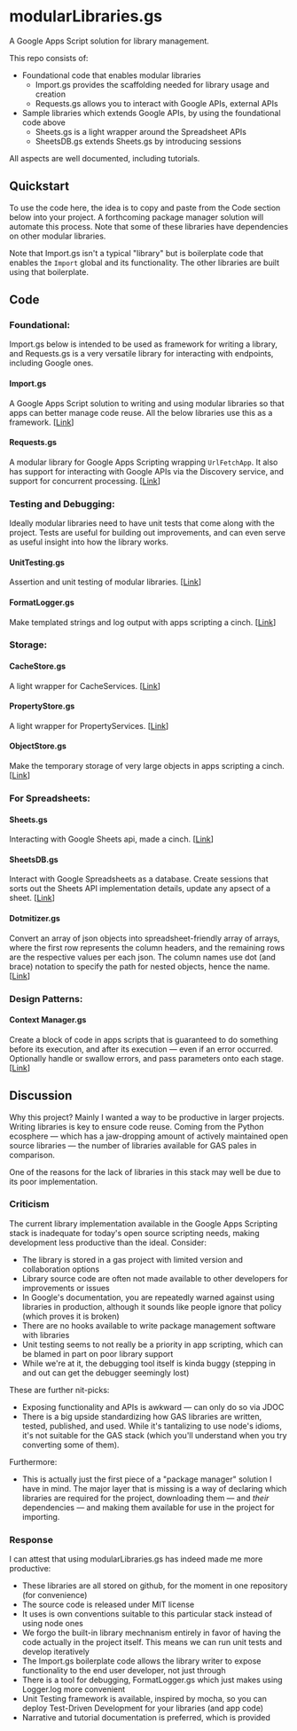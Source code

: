 # modularLibraries.gs

A Google Apps Script solution for library management. 

This repo consists of:

- Foundational code that enables modular libraries
  - Import.gs provides the scaffolding needed for library usage and creation
  - Requests.gs allows you to interact with Google APIs, external APIs
- Sample libraries which extends Google APIs, by using the foundational code above
  - Sheets.gs is a light wrapper around the Spreadsheet APIs
  - SheetsDB.gs extends Sheets.gs by introducing sessions

All aspects are well documented, including tutorials.

## Quickstart

To use the code here, the idea is to copy and paste from the Code section below into your project. A forthcoming package manager solution will automate this process. Note that some of these libraries have dependencies on other modular libraries.

Note that Import.gs isn't a typical "library" but is boilerplate code that enables the `Import` global and its functionality. The other libraries are built using that boilerplate.

## Code

### Foundational:

Import.gs below is intended to be used as framework for writing a library, and Requests.gs is a very versatile library for interacting with endpoints, including Google ones.

#### Import.gs

A Google Apps Script solution to writing and using modular libraries so that apps can better manage code reuse. All the below libraries use this as a framework. [[Link](https://github.com/classroomtechtools/modularLibraries.gs/tree/master/Import)]

#### Requests.gs

A modular library for Google Apps Scripting wrapping `UrlFetchApp`. It also has support for interacting with Google APIs via the Discovery service, and support for concurrent processing. [[Link](https://github.com/classroomtechtools/modularLibraries.gs/blob/master/Requests/Requests.md)]

### Testing and Debugging:

Ideally modular libraries need to have unit tests that come along with the project. Tests are useful for building out improvements, and can even serve as useful insight into how the library works.

#### UnitTesting.gs

Assertion and unit testing of modular libraries. [[Link](https://github.com/classroomtechtools/modularLibraries.gs/tree/master/UnitTesting)]

#### FormatLogger.gs

Make templated strings and log output with apps scripting a cinch. [[Link](https://github.com/classroomtechtools/modularLibraries.gs/blob/master/FormatLogger)]

### Storage:

#### CacheStore.gs

A light wrapper for CacheServices. [[Link](https://github.com/classroomtechtools/modularLibraries.gs/blob/master/Stores/CacheStore)]

#### PropertyStore.gs

A light wrapper for PropertyServices. [[Link](https://github.com/classroomtechtools/modularLibraries.gs/blob/master/Stores/PropertyStore)]

#### ObjectStore.gs

Make the temporary storage of very large objects in apps scripting a cinch. [[Link](https://github.com/classroomtechtools/modularLibraries.gs/blob/master/Stores/ObjectStore)]

### For Spreadsheets:

#### Sheets.gs

Interacting with Google Sheets api, made a cinch. [[Link](https://github.com/classroomtechtools/modularLibraries.gs/blob/master/Sheets)]

#### SheetsDB.gs

Interact with Google Spreadsheets as a database. Create sessions that sorts out the Sheets API implementation details, update any apsect of a sheet. [[Link](https://github.com/classroomtechtools/modularLibraries.gs/blob/master/SheetsDB)]

#### Dotmitizer.gs

Convert an array of json objects into spreadsheet-friendly array of arrays, where the first row represents the column headers, and the remaining rows are the respective values per each json. The column names use dot (and brace) notation to specify the path for nested objects, hence the name. [[Link](https://github.com/classroomtechtools/modularLibraries.gs/blob/master/Dotmitizer)]


### Design Patterns:

#### Context Manager.gs

Create a block of code in apps scripts that is guaranteed to do something before its execution, and after its execution — even if an error occurred. Optionally handle or swallow errors, and pass parameters onto each stage. [[Link](https://github.com/classroomtechtools/modularLibraries.gs/blob/master/ContextManager)]

## Discussion

Why this project? Mainly I wanted a way to be productive in larger projects. Writing libraries is key to ensure code reuse. Coming from the Python ecosphere — which has a jaw-dropping amount of actively maintained open source libraries — the number of libraries available for GAS pales in comparison.

One of the reasons for the lack of libraries in this stack may well be due to its poor implementation.

### Criticism

The current library implementation available in the Google Apps Scripting stack is inadequate for today's open source scripting needs, making development less productive than the ideal. Consider:

- The library is stored in a gas project with limited version and collaboration options
- Library source code are often not made available to other developers for improvements or issues
- In Google's documentation, you are repeatedly warned against using libraries in production, although it sounds like people ignore that policy (which proves it is broken)
- There are no hooks available to write package management software with libraries
- Unit testing seems to not really be a priority in app scripting, which can be blamed in part on poor library support
- While we're at it, the debugging tool itself is kinda buggy (stepping in and out can get the debugger seemingly lost)

These are further nit-picks:

- Exposing functionality and APIs is awkward — can only do so via JDOC
- There is a big upside standardizing how GAS libraries are written, tested, published, and used. While it's tantalizing to use node's idioms, it's not suitable for the GAS stack (which you'll understand when you try converting some of them).

Furthermore:

- This is actually just the first piece of a "package manager" solution I have in mind. The major layer that is missing is a way of declaring which libraries are required for the project, downloading them — and *their* dependencies — and making them available for use in the project for importing.

### Response

I can attest that using modularLibraries.gs has indeed made me more productive:

- These libraries are all stored on github, for the moment in one repository (for convenience)
- The source code is released under MIT license
- It uses is own conventions suitable to this particular stack instead of using node ones
- We forgo the built-in library mechnanism entirely in favor of having the code actually in the project itself. This means we can run unit tests and develop iteratively
- The Import.gs boilerplate code allows the library writer to expose functionality to the end user developer, not just through
- There is a tool for debugging, FormatLogger.gs which just makes using Logger.log more convenient
- Unit Testing framework is available, inspired by mocha, so you can deploy Test-Driven Development for your libraries (and app code)
- Narrative and tutorial documentation is preferred, which is provided









